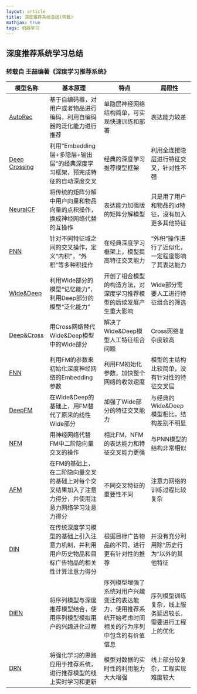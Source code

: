 ```yaml
---
layout: article
title: 深度推荐系统总结(转载)
mathjax: true
tags: 机器学习
---
```


 

## 深度推荐系统学习总结

### 转载自 王喆编著《深度学习推荐系统》



| 模型名称      | 基本原理                                                     | 特点                                                         | 局限性                                                   |
| ------------- | ------------------------------------------------------------ | ------------------------------------------------------------ | -------------------------------------------------------- |
| [AutoRec](http://users.cecs.anu.edu.au/~u5098633/papers/www15.pdf)       | 基于自编码器，对用户或者物品进行编码，利用自编码器的泛化能力进行推荐 | 单隐层神经网络结构简单，可实现快速训练和部署                 | 表达能力较差                                             |
| [Deep Crossing](https://www.kdd.org/kdd2016/papers/files/adf0975-shanA.pdf) | 利用"Embedding层+多隐层+输出层"的经典深度学习框架，预完成特征的自动深度交叉 | 经典的深度学习推荐模型框架                                   | 利用全连接隐层进行特征交叉，针对性不强                   |
| [NeuralCF](https://arxiv.org/pdf/1708.05031.pdf)      | 将传统的矩阵分解中用户向量和物品向量的点积操作，换成神经网络代替的互操作 | 表达能力加强版的矩阵分解模型                                 | 只是用了用户和物品的id特征，没有加入更多其他特征         |
| [PNN](https://arxiv.org/pdf/1611.00144.pdf)           | 针对不同特征域之间的交叉操作，定义“内积”，“外积”等多种积操作 | 在经典深度学习框架上，模型提高特征交叉能力                   | “外积”操作进行了近似化，一定程度影响了其表达能力         |
| [Wide&Deep](https://arxiv.org/pdf/1606.07792.pdf%29/)     | 利用Wide部分的模型“记忆能力”，利用Deep部分的模型“泛化能力”   | 开创了组合模型的构造方法，对深度学习推荐模型的后续发展产生重大影响 | Wide部分需要人工进行特征组合的筛选                       |
| [Deep&Cross](https://arxiv.org/pdf/1708.05123.pdf)    | 用Cross网络替代Wide&Deep模型中的Wide部分                     | 解决了Wide&Deep模型人工特征组合问题                          | Cross网络复杂度较高                                      |
| [FNN](https://arxiv.org/pdf/1601.02376.pdf)           | 利用FM的参数来初始化深度神经网络的Embedding参数              | 利用FM初始化参数，加快整个网络的收敛速度                     | 模型的主结构比较简单，没有针对性的特征交叉层             |
| [DeepFM](https://arxiv.org/pdf/1703.04247.pdf)        | 在Wide&Deep的基础上，用FM替代了原来的线性Wide部分            | 加强了Wide部分的特征交叉能力                                 | 与经典的Wide&Deep模型相比，结构差别不明显                |
| [NFM](https://arxiv.org/pdf/1708.05027&ie=utf-8&sc_us=6917339300733978278.pdf)           | 用神经网络代替FM中二阶隐向量交叉的操作                       | 相比FM，NFM的表达能力和特征交叉能力更强                      | 与PNN模型的结构非常相似                                  |
| [AFM](https://arxiv.org/pdf/1708.04617.pdf)           | 在FM的基础上，在二阶隐向量交叉的基础上对每个交叉结果加入了注意力得分，并使用注意力网络学习注意力得分 | 不同交叉特征的重要性不同                                     | 注意力网络的训练过程比较复杂                             |
| [DIN](https://arxiv.org/pdf/1706.06978.pdf)           | 在传统深度学习模型的基础上引入注意力机制，并利用用户历史物品和目标广告物品的相关性计算注意力得分 | 根据目标广告物品的不同，进行更有针对性的推荐                 | 并没有充分利用除“历史行为”以外的其他特征                 |
| [DIEN](https://ojs.aaai.org/index.php/AAAI/article/view/4545)          | 将序列模型与深度推荐模型结合，使用序列模型模拟用户的兴趣进化过程 | 序列模型增强了系统对用户兴趣变迁的表达能力，使用推荐系统开始考虑时间相关的行为序列中包含的有价值信息 | 序列模型训练复杂，线上服务延迟较长，需要进行工程上的优化 |
| [DRN](http://personal.psu.edu/~gjz5038/paper/www2018_reinforceRec/www2018_reinforceRec.pdf)           | 将强化学习的思路应用于推荐系统，进行推荐模型的线上实时学习和更新 | 模型对数据的实时性的利用能力大大增强                         | 线上部分较复杂，工程实现难度较大                         |


